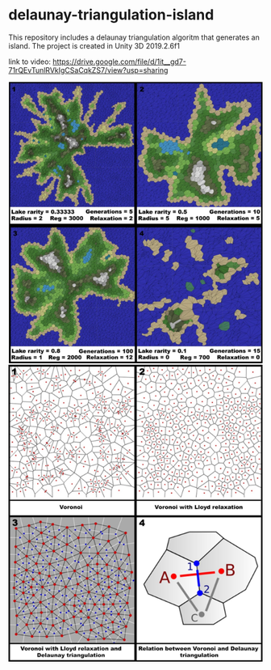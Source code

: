 # delaunay-triangulation-island
This repository includes a delaunay triangulation algoritm that generates an island. The project is created in Unity 3D 2019.2.6f1



link to video: https://drive.google.com/file/d/1it__gd7-71rQEvTunlRVkIgCSaCqkZS7/view?usp=sharing


<p align="center">
  
<img src="Images/Generations.png">
  
<img src="Images/Voronoi_Implementation.png">
  
</p>
